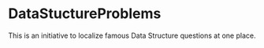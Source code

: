 # DataStuctureProblems
This is an initiative to localize famous Data Structure questions at one place.

